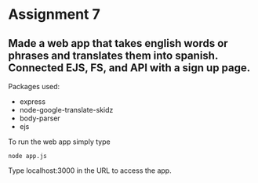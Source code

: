# Assignment 7
## Made a web app that takes english words or phrases and translates them into spanish. Connected EJS, FS, and API with a sign up page.

Packages used:
- express
- node-google-translate-skidz
- body-parser
- ejs

To run the web app simply type
```
node app.js
```
Type localhost:3000 in the URL to access the app.